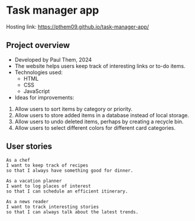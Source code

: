 # Task manager app

Hosting link: https://pthem09.github.io/task-manager-app/

## Project overview

- Developed by Paul Them, 2024
- The website helps users keep track of interesting links or to-do items.
- Technologies used:
  - HTML
  - CSS
  - JavaScript
- Ideas for improvements:
1. Allow users to sort items by category or priority.
2. Allow users to store added items in a database instead of local storage.
3. Allow users to undo deleted items, perhaps by creating a recycle bin.
4. Allow users to select different colors for different card categories.

## User stories

```
As a chef
I want to keep track of recipes
so that I always have something good for dinner.

As a vacation planner
I want to log places of interest
so that I can schedule an efficient itinerary.

As a news reader
I want to track interesting stories
so that I can always talk about the latest trends.
```